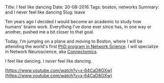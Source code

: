 Title: I feel like dancing
Date: 30-08-2016
Tags: boston, networks
Summary: and I never feel like dancing
Slug: leave


Ten years ago I decided I would become an academic to study how humans'
brains work.  Everything I've done ever since has, in one way or another,
pushed me a bit closer to that goal.

Today, I'm jumping on a plane and moving to Boston, where I will be
attending the world's first
[PhD program in Network Science](http://www.networkscienceinstitute.org/).
I will specialize in Network Neuroscience, aka
[Connectomics](https://en.wikipedia.org/wiki/Connectomics).

I feel like dancing.  I *never* feel like dancing.


[https://www.youtube.com/watch?v=x-64CaD8GXw](https://www.youtube.com/watch?v=x-64CaD8GXw)
